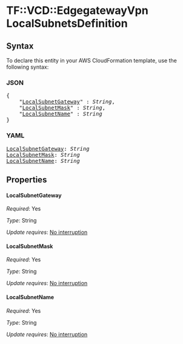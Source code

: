# TF::VCD::EdgegatewayVpn LocalSubnetsDefinition

## Syntax

To declare this entity in your AWS CloudFormation template, use the following syntax:

### JSON

<pre>
{
    "<a href="#localsubnetgateway" title="LocalSubnetGateway">LocalSubnetGateway</a>" : <i>String</i>,
    "<a href="#localsubnetmask" title="LocalSubnetMask">LocalSubnetMask</a>" : <i>String</i>,
    "<a href="#localsubnetname" title="LocalSubnetName">LocalSubnetName</a>" : <i>String</i>
}
</pre>

### YAML

<pre>
<a href="#localsubnetgateway" title="LocalSubnetGateway">LocalSubnetGateway</a>: <i>String</i>
<a href="#localsubnetmask" title="LocalSubnetMask">LocalSubnetMask</a>: <i>String</i>
<a href="#localsubnetname" title="LocalSubnetName">LocalSubnetName</a>: <i>String</i>
</pre>

## Properties

#### LocalSubnetGateway

_Required_: Yes

_Type_: String

_Update requires_: [No interruption](https://docs.aws.amazon.com/AWSCloudFormation/latest/UserGuide/using-cfn-updating-stacks-update-behaviors.html#update-no-interrupt)

#### LocalSubnetMask

_Required_: Yes

_Type_: String

_Update requires_: [No interruption](https://docs.aws.amazon.com/AWSCloudFormation/latest/UserGuide/using-cfn-updating-stacks-update-behaviors.html#update-no-interrupt)

#### LocalSubnetName

_Required_: Yes

_Type_: String

_Update requires_: [No interruption](https://docs.aws.amazon.com/AWSCloudFormation/latest/UserGuide/using-cfn-updating-stacks-update-behaviors.html#update-no-interrupt)

